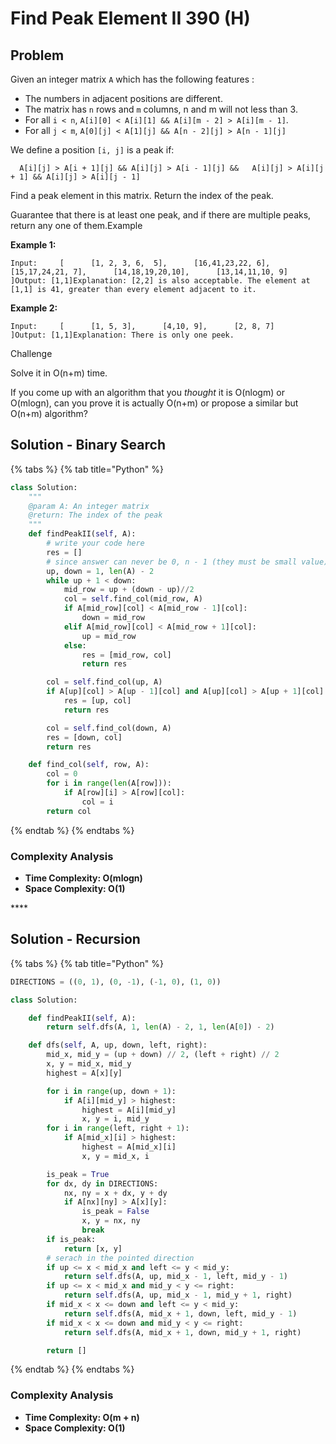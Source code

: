 # Find Peak Element II 390 \(H\)

## Problem

Given an integer matrix `A` which has the following features :

* The numbers in adjacent positions are different.
* The matrix has `n` rows and `m` columns, n and m will not less than 3.
* For all `i < n`, `A[i][0] < A[i][1] && A[i][m - 2] > A[i][m - 1]`.
* For all `j < m`, `A[0][j] < A[1][j] && A[n - 2][j] > A[n - 1][j]`

We define a position `[i, j]` is a peak if:

```text
  A[i][j] > A[i + 1][j] && A[i][j] > A[i - 1][j] &&   A[i][j] > A[i][j + 1] && A[i][j] > A[i][j - 1]
```

Find a peak element in this matrix. Return the index of the peak.

Guarantee that there is at least one peak, and if there are multiple peaks, return any one of them.Example

**Example 1:**

```text
Input:     [      [1, 2, 3, 6,  5],      [16,41,23,22, 6],      [15,17,24,21, 7],      [14,18,19,20,10],      [13,14,11,10, 9]    ]Output: [1,1]Explanation: [2,2] is also acceptable. The element at [1,1] is 41, greater than every element adjacent to it.
```

**Example 2:**

```text
Input:     [      [1, 5, 3],      [4,10, 9],      [2, 8, 7]    ]Output: [1,1]Explanation: There is only one peek.
```

Challenge

Solve it in O\(n+m\) time.

If you come up with an algorithm that you _thought_ it is O\(nlogm\) or O\(mlogn\), can you prove it is actually O\(n+m\) or propose a similar but O\(n+m\) algorithm?

## Solution - Binary Search

{% tabs %}
{% tab title="Python" %}
```python
class Solution:
    """
    @param A: An integer matrix
    @return: The index of the peak
    """
    def findPeakII(self, A):
        # write your code here
        res = []
        # since answer can never be 0, n - 1 (they must be small value)
        up, down = 1, len(A) - 2
        while up + 1 < down:
            mid_row = up + (down - up)//2
            col = self.find_col(mid_row, A)
            if A[mid_row][col] < A[mid_row - 1][col]:
                down = mid_row
            elif A[mid_row][col] < A[mid_row + 1][col]:
                up = mid_row
            else:
                res = [mid_row, col]
                return res

        col = self.find_col(up, A)
        if A[up][col] > A[up - 1][col] and A[up][col] > A[up + 1][col]:
            res = [up, col]
            return res

        col = self.find_col(down, A)
        res = [down, col]
        return res

    def find_col(self, row, A):
        col = 0
        for i in range(len(A[row])):
            if A[row][i] > A[row][col]:
                col = i
        return col            
```
{% endtab %}
{% endtabs %}

### Complexity Analysis

* **Time Complexity: O\(mlogn\)**
* **Space Complexity: O\(1\)**

\*\*\*\*

## Solution - Recursion

{% tabs %}
{% tab title="Python" %}
```python
DIRECTIONS = ((0, 1), (0, -1), (-1, 0), (1, 0))

class Solution:

    def findPeakII(self, A):
        return self.dfs(A, 1, len(A) - 2, 1, len(A[0]) - 2)

    def dfs(self, A, up, down, left, right):
        mid_x, mid_y = (up + down) // 2, (left + right) // 2
        x, y = mid_x, mid_y
        highest = A[x][y]

        for i in range(up, down + 1):
            if A[i][mid_y] > highest:
                highest = A[i][mid_y]
                x, y = i, mid_y
        for i in range(left, right + 1):
            if A[mid_x][i] > highest:
                highest = A[mid_x][i]
                x, y = mid_x, i

        is_peak = True
        for dx, dy in DIRECTIONS:
            nx, ny = x + dx, y + dy
            if A[nx][ny] > A[x][y]:
                is_peak = False
                x, y = nx, ny
                break
        if is_peak:
            return [x, y]
        # serach in the pointed direction
        if up <= x < mid_x and left <= y < mid_y:
            return self.dfs(A, up, mid_x - 1, left, mid_y - 1)
        if up <= x < mid_x and mid_y < y <= right:
            return self.dfs(A, up, mid_x - 1, mid_y + 1, right)
        if mid_x < x <= down and left <= y < mid_y:
            return self.dfs(A, mid_x + 1, down, left, mid_y - 1)
        if mid_x < x <= down and mid_y < y <= right:
            return self.dfs(A, mid_x + 1, down, mid_y + 1, right)

        return []
```
{% endtab %}
{% endtabs %}

### Complexity Analysis

* **Time Complexity: O\(m + n\)** 
* **Space Complexity: O\(1\)**

